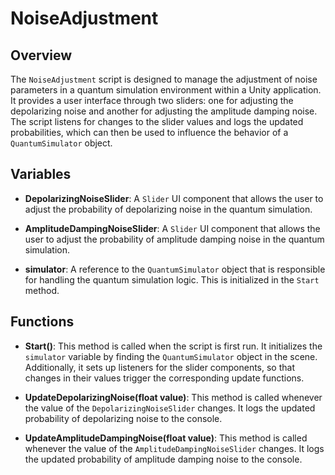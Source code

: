 # NoiseAdjustment

## Overview
The `NoiseAdjustment` script is designed to manage the adjustment of noise parameters in a quantum simulation environment within a Unity application. It provides a user interface through two sliders: one for adjusting the depolarizing noise and another for adjusting the amplitude damping noise. The script listens for changes to the slider values and logs the updated probabilities, which can then be used to influence the behavior of a `QuantumSimulator` object.

## Variables

- **DepolarizingNoiseSlider**: A `Slider` UI component that allows the user to adjust the probability of depolarizing noise in the quantum simulation.
  
- **AmplitudeDampingNoiseSlider**: A `Slider` UI component that allows the user to adjust the probability of amplitude damping noise in the quantum simulation.
  
- **simulator**: A reference to the `QuantumSimulator` object that is responsible for handling the quantum simulation logic. This is initialized in the `Start` method.

## Functions

- **Start()**: This method is called when the script is first run. It initializes the `simulator` variable by finding the `QuantumSimulator` object in the scene. Additionally, it sets up listeners for the slider components, so that changes in their values trigger the corresponding update functions.

- **UpdateDepolarizingNoise(float value)**: This method is called whenever the value of the `DepolarizingNoiseSlider` changes. It logs the updated probability of depolarizing noise to the console.

- **UpdateAmplitudeDampingNoise(float value)**: This method is called whenever the value of the `AmplitudeDampingNoiseSlider` changes. It logs the updated probability of amplitude damping noise to the console.
